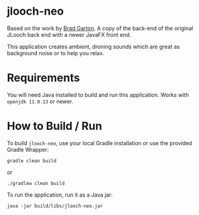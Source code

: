 # jlooch-neo
Based on the work by [Brad Garton](http://sites.music.columbia.edu/brad/jlooch/). A copy of the back-end of the original JLooch back end with a newer JavaFX front end.

This application creates ambient, droning sounds which are great as background noise or to help you relax.

# Requirements
You will need Java installed to build and run this application. Works with `openjdk 11.0.13` or newer.

# How to Build / Run
To build `jlooch-neo`, use your local Gradle installation or use the provided Gradle Wrapper:

`gradle clean build`

or

`./gradlew clean build`

To run the application, run it as a Java jar:

`java -jar build/libs/jlooch-neo.jar`
